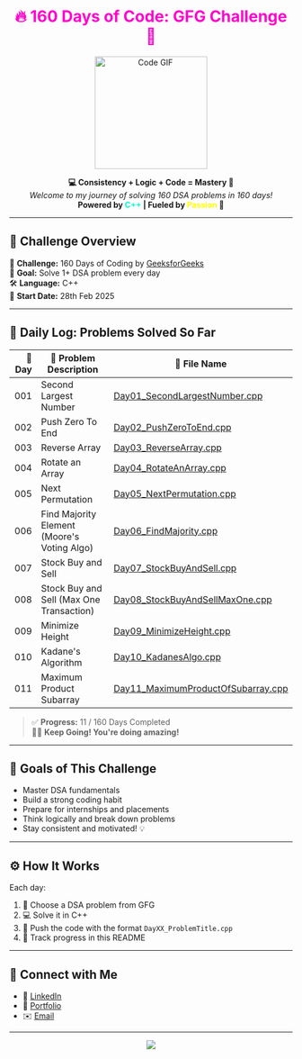 <h1 align="center" style="color: #ff00cc;">🔥 160 Days of Code: GFG Challenge 🚀</h1>

<p align="center">
  <img src="https://media.giphy.com/media/f3iwJFOVOwuy7K6FFw/giphy.gif" width="200" alt="Code GIF" />
</p>

<p align="center">
  <b>💻 Consistency + Logic + Code = Mastery 💯</b><br/>
  <i>Welcome to my journey of solving 160 DSA problems in 160 days!</i><br/>
  <b>Powered by <span style="color: #00ffcc;">C++</span> | Fueled by <span style="color: #ffff00;">Passion</span> 💙</b>
</p>

---

## 🌈 Challenge Overview

🎯 **Challenge:** 160 Days of Coding by [GeeksforGeeks](https://www.geeksforgeeks.org)  
🧠 **Goal:** Solve 1+ DSA problem every day  
🛠️ **Language:** C++  
📆 **Start Date:** 28th Feb 2025

---

## 📅 Daily Log: Problems Solved So Far

| 🔢 Day | 📌 Problem Description                         | 📂 File Name                                     |
|-------:|------------------------------------------------|--------------------------------------------------|
| 001    | Second Largest Number                          | [Day01_SecondLargestNumber.cpp](Day01_SecondLargestNumber.cpp) |
| 002    | Push Zero To End                               | [Day02_PushZeroToEnd.cpp](Day02_PushZeroToEnd.cpp) |
| 003    | Reverse Array                                  | [Day03_ReverseArray.cpp](Day03_ReverseArray.cpp) |
| 004    | Rotate an Array                                | [Day04_RotateAnArray.cpp](Day04_RotateAnArray.cpp) |
| 005    | Next Permutation                               | [Day05_NextPermutation.cpp](Day05_NextPermutation.cpp) |
| 006    | Find Majority Element (Moore's Voting Algo)    | [Day06_FindMajority.cpp](Day06_FindMajority.cpp) |
| 007    | Stock Buy and Sell                             | [Day07_StockBuyAndSell.cpp](Day07_StockBuyAndSell.cpp) |
| 008    | Stock Buy and Sell (Max One Transaction)       | [Day08_StockBuyAndSellMaxOne.cpp](Day08_StockBuyAndSellMaxOne.cpp) |
| 009    | Minimize Height                                | [Day09_MinimizeHeight.cpp](Day09_MinimizeHeight.cpp) |
| 010    | Kadane's Algorithm                             | [Day10_KadanesAlgo.cpp](Day10_KadanesAlgo.cpp) |
| 011    | Maximum Product Subarray                       | [Day11_MaximumProductOfSubarray.cpp](Day11_MaximumProductOfSubarray.cpp) |

> ✅ **Progress:** 11 / 160 Days Completed  
> 🧗‍♂️ **Keep Going! You're doing amazing!**

---

## 🎯 Goals of This Challenge

- Master DSA fundamentals  
- Build a strong coding habit  
- Prepare for internships and placements  
- Think logically and break down problems  
- Stay consistent and motivated! 💡

---

## ⚙️ How It Works

Each day:
1. 🧠 Choose a DSA problem from GFG
2. 💻 Solve it in C++
3. 📁 Push the code with the format `DayXX_ProblemTitle.cpp`
4. 📝 Track progress in this README

---

## 🌟 Connect with Me


- 💼 [LinkedIn](https://www.linkedin.com/in/jyotish-yadav-16130621a/)
- 🧠 [Portfolio](https://jyotishyadav.netlify.app/)
- ✉️ [Email](jyotishyadavcse@gmail.com)

---

<p align="center">
  <img src="https://readme-typing-svg.herokuapp.com?font=Fira+Code&size=22&pause=1000&color=00F7FF&center=true&vCenter=true&width=500&lines=Keep+Coding...;Keep+Growing...;160+Days+Challenge+On+Fire+🔥" />
</p>

